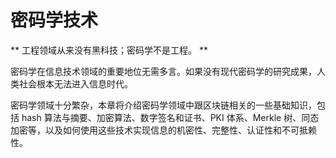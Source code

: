 # 密码学技术

** 工程领域从来没有黑科技；密码学不是工程。 **

密码学在信息技术领域的重要地位无需多言。如果没有现代密码学的研究成果，人类社会根本无法进入信息时代。

密码学领域十分繁杂，本章将介绍密码学领域中跟区块链相关的一些基础知识，包括 hash 算法与摘要、加密算法、数字签名和证书、PKI 体系、Merkle 树、同态加密等，以及如何使用这些技术实现信息的机密性、完整性、认证性和不可抵赖性。